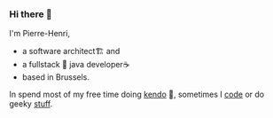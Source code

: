### Hi there 👋

I'm Pierre-Henri, 
 * a software architect🏗️ and 
 * a fullstack 🦄 java developer☕ 
 * based in Brussels.

In spend most of my free time doing [kendo](https://www.yuhikendo.be/) 🥋, sometimes I [code](https://github.com/Phury) or do geeky [stuff](https://manascrwd.tumblr.com/). 
